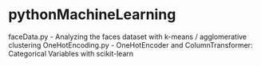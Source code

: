 # pythonMachineLearning

faceData.py - Analyzing the faces dataset with k-means / agglomerative clustering
OneHotEncoding.py - OneHotEncoder and ColumnTransformer: Categorical Variables with scikit-learn
